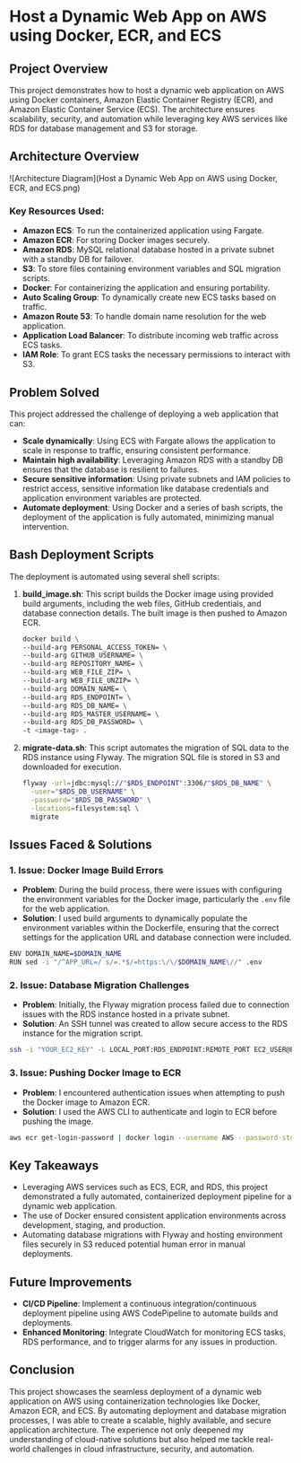 # Host a Dynamic Web App on AWS using Docker, ECR, and ECS

## Project Overview

This project demonstrates how to host a dynamic web application on AWS using Docker containers, Amazon Elastic Container Registry (ECR), and Amazon Elastic Container Service (ECS). The architecture ensures scalability, security, and automation while leveraging key AWS services like RDS for database management and S3 for storage.

## Architecture Overview

![Architecture Diagram](Host a Dynamic Web App on AWS using Docker, ECR, and ECS.png)

### Key Resources Used:

- **Amazon ECS**: To run the containerized application using Fargate.
- **Amazon ECR**: For storing Docker images securely.
- **Amazon RDS**: MySQL relational database hosted in a private subnet with a standby DB for failover.
- **S3**: To store files containing environment variables and SQL migration scripts.
- **Docker**: For containerizing the application and ensuring portability.
- **Auto Scaling Group**: To dynamically create new ECS tasks based on traffic.
- **Amazon Route 53**: To handle domain name resolution for the web application.
- **Application Load Balancer**: To distribute incoming web traffic across ECS tasks.
- **IAM Role**: To grant ECS tasks the necessary permissions to interact with S3.

## Problem Solved

This project addressed the challenge of deploying a web application that can:

- **Scale dynamically**: Using ECS with Fargate allows the application to scale in response to traffic, ensuring consistent performance.
- **Maintain high availability**: Leveraging Amazon RDS with a standby DB ensures that the database is resilient to failures.
- **Secure sensitive information**: Using private subnets and IAM policies to restrict access, sensitive information like database credentials and application environment variables are protected.
- **Automate deployment**: Using Docker and a series of bash scripts, the deployment of the application is fully automated, minimizing manual intervention.

## Bash Deployment Scripts

The deployment is automated using several shell scripts:

1. **build_image.sh**:
   This script builds the Docker image using provided build arguments, including the web files, GitHub credentials, and database connection details. The built image is then pushed to Amazon ECR.
   ```bash
   docker build \
   --build-arg PERSONAL_ACCESS_TOKEN= \
   --build-arg GITHUB_USERNAME= \
   --build-arg REPOSITORY_NAME= \
   --build-arg WEB_FILE_ZIP= \
   --build-arg WEB_FILE_UNZIP= \
   --build-arg DOMAIN_NAME= \
   --build-arg RDS_ENDPOINT= \
   --build-arg RDS_DB_NAME= \
   --build-arg RDS_MASTER_USERNAME= \
   --build-arg RDS_DB_PASSWORD= \
   -t <image-tag> .
   ```

2. **migrate-data.sh**:
   This script automates the migration of SQL data to the RDS instance using Flyway. The migration SQL file is stored in S3 and downloaded for execution.
   ```bash
   flyway -url=jdbc:mysql://"$RDS_ENDPOINT":3306/"$RDS_DB_NAME" \
     -user="$RDS_DB_USERNAME" \
     -password="$RDS_DB_PASSWORD" \
     -locations=filesystem:sql \
     migrate
   ```

## Issues Faced & Solutions

### 1. **Issue: Docker Image Build Errors**
   - **Problem**: During the build process, there were issues with configuring the environment variables for the Docker image, particularly the `.env` file for the web application.
   - **Solution**: I used build arguments to dynamically populate the environment variables within the Dockerfile, ensuring that the correct settings for the application URL and database connection were included.
   ```bash
   ENV DOMAIN_NAME=$DOMAIN_NAME
   RUN sed -i "/^APP_URL=/ s/=.*$/=https:\/\/$DOMAIN_NAME\//" .env
   ```

### 2. **Issue: Database Migration Challenges**
   - **Problem**: Initially, the Flyway migration process failed due to connection issues with the RDS instance hosted in a private subnet.
   - **Solution**: An SSH tunnel was created to allow secure access to the RDS instance for the migration script.
   ```bash
   ssh -i "YOUR_EC2_KEY" -L LOCAL_PORT:RDS_ENDPOINT:REMOTE_PORT EC2_USER@EC2_HOST -N -f
   ```

### 3. **Issue: Pushing Docker Image to ECR**
   - **Problem**: I encountered authentication issues when attempting to push the Docker image to Amazon ECR.
   - **Solution**: I used the AWS CLI to authenticate and login to ECR before pushing the image.
   ```bash
   aws ecr get-login-password | docker login --username AWS --password-stdin <aws_account_id>.dkr.ecr.<region>.amazonaws.com
   ```

## Key Takeaways

- Leveraging AWS services such as ECS, ECR, and RDS, this project demonstrated a fully automated, containerized deployment pipeline for a dynamic web application.
- The use of Docker ensured consistent application environments across development, staging, and production.
- Automating database migrations with Flyway and hosting environment files securely in S3 reduced potential human error in manual deployments.

## Future Improvements

- **CI/CD Pipeline**: Implement a continuous integration/continuous deployment pipeline using AWS CodePipeline to automate builds and deployments.
- **Enhanced Monitoring**: Integrate CloudWatch for monitoring ECS tasks, RDS performance, and to trigger alarms for any issues in production.

## Conclusion

This project showcases the seamless deployment of a dynamic web application on AWS using containerization technologies like Docker, Amazon ECR, and ECS. By automating deployment and database migration processes, I was able to create a scalable, highly available, and secure application architecture. The experience not only deepened my understanding of cloud-native solutions but also helped me tackle real-world challenges in cloud infrastructure, security, and automation.
